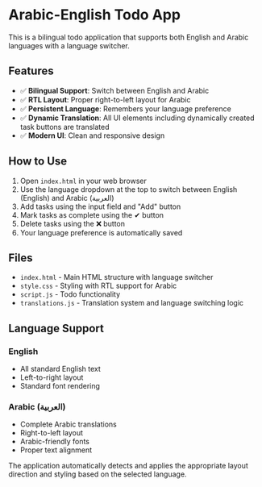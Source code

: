 # Arabic-English Todo App

This is a bilingual todo application that supports both English and Arabic languages with a language switcher.

## Features

- ✅ **Bilingual Support**: Switch between English and Arabic
- ✅ **RTL Layout**: Proper right-to-left layout for Arabic
- ✅ **Persistent Language**: Remembers your language preference
- ✅ **Dynamic Translation**: All UI elements including dynamically created task buttons are translated
- ✅ **Modern UI**: Clean and responsive design

## How to Use

1. Open `index.html` in your web browser
2. Use the language dropdown at the top to switch between English (English) and Arabic (العربية)
3. Add tasks using the input field and "Add" button
4. Mark tasks as complete using the ✔ button
5. Delete tasks using the ❌ button
6. Your language preference is automatically saved

## Files

- `index.html` - Main HTML structure with language switcher
- `style.css` - Styling with RTL support for Arabic
- `script.js` - Todo functionality
- `translations.js` - Translation system and language switching logic

## Language Support

### English
- All standard English text
- Left-to-right layout
- Standard font rendering

### Arabic (العربية)
- Complete Arabic translations
- Right-to-left layout
- Arabic-friendly fonts
- Proper text alignment

The application automatically detects and applies the appropriate layout direction and styling based on the selected language.